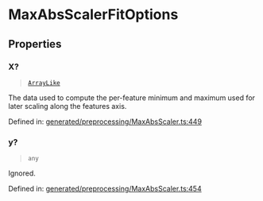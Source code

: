 # MaxAbsScalerFitOptions

## Properties

### X?

> [`ArrayLike`](../types/ArrayLike.md)

The data used to compute the per-feature minimum and maximum used for later scaling along the features axis.

Defined in:  [generated/preprocessing/MaxAbsScaler.ts:449](https://github.com/transitive-bullshit/scikit-learn-ts/blob/122b3c0/packages/sklearn/src/generated/preprocessing/MaxAbsScaler.ts#L449)

### y?

> `any`

Ignored.

Defined in:  [generated/preprocessing/MaxAbsScaler.ts:454](https://github.com/transitive-bullshit/scikit-learn-ts/blob/122b3c0/packages/sklearn/src/generated/preprocessing/MaxAbsScaler.ts#L454)
